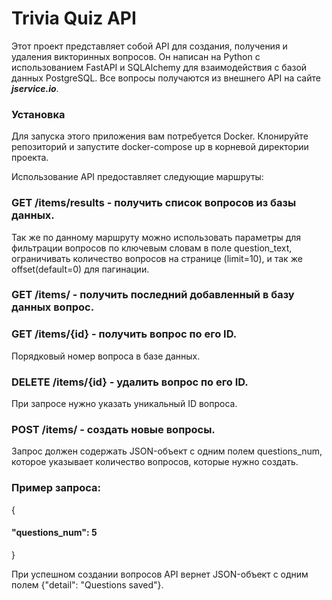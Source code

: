 # Trivia Quiz API

Этот проект представляет собой API для создания, получения и удаления викторинных вопросов. Он написан на Python с использованием FastAPI и SQLAlchemy для взаимодействия с базой данных PostgreSQL. Все вопросы получаются из внешнего API на сайте **_jservice.io_**.

### Установка

Для запуска этого приложения вам потребуется Docker. Клонируйте репозиторий и запустите docker-compose up в корневой директории проекта.

Использование
API предоставляет следующие маршруты:

### GET /items/results - получить список вопросов из базы данных.
Так же по данному маршруту можно использовать параметры для фильтрации вопросов по ключевым словам в поле question_text,
ограничивать количество вопросов на странице (limit=10), и так же offset(default=0) для пагинации.


### GET /items/ - получить последний добавленный в базу данных вопрос.


### GET /items/{id} - получить вопрос по его ID.

Порядковый номер вопроса в базе данных.

### DELETE /items/{id} - удалить вопрос по его ID.

При запросе нужно указать уникальный ID вопроса.

### POST /items/ - создать новые вопросы. 
Запрос должен содержать JSON-объект с одним полем questions_num, которое указывает количество вопросов, которые нужно создать.

### Пример запроса:

{

####     "questions_num": 5

}

При успешном создании вопросов API вернет JSON-объект с одним полем {"detail": "Questions saved"}.